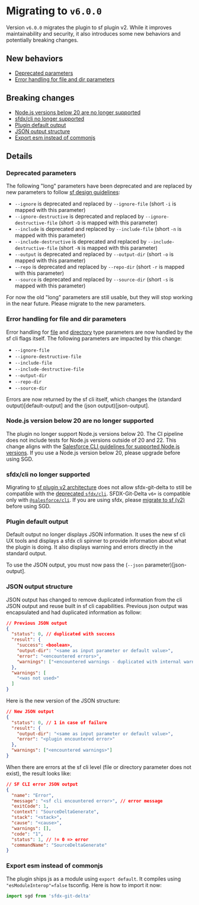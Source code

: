 # Migrating to `v6.0.0`

Version `v6.0.0` migrates the plugin to sf plugin v2.
While it improves maintainability and security, it also introduces some new behaviors and potentially breaking changes.

## New behaviors

* [Deprecated parameters](deprecated-parameters)
* [Error handling for file and dir parameters](param-error)

## Breaking changes

* [Node.js versions below 20 are no longer supported](drop-old-node)
* [sfdx/cli no longer supported](drop-old-cli)
* [Plugin default output](default-output)
* [JSON output structure](json-output)
* [Export esm instead of commonjs](export-module)

## Details

### <a name="deprecated-parameters"></a> Deprecated parameters

The following "long" parameters have been deprecated and are replaced by new parameters to follow [sf design guidelines](https://github.com/salesforcecli/cli/wiki/Design-Guidelines-Flags):
- `--ignore` is deprecated and replaced by `--ignore-file` (short `-i` is mapped with this parameter)
- `--ignore-destructive` is deprecated and replaced by `--ignore-destructive-file` (short `-D` is mapped with this parameter)
- `--include` is deprecated and replaced by `--include-file` (short `-n` is mapped with this parameter)
- `--include-destructive` is deprecated and replaced by `--include-destructive-file` (short `-N` is mapped with this parameter)
- `--output` is deprecated and replaced by `--output-dir` (short `-o` is mapped with this parameter)
- `--repo` is deprecated and replaced by `--repo-dir` (short `-r` is mapped with this parameter)
- `--source` is deprecated and replaced by `--source-dir` (short `-s` is mapped with this parameter)

For now the old "long" parameters are still usable, but they will stop working in the near future. Please migrate to the new parameters.

### <a name="param-error"></a> Error handling for file and dir parameters

Error handling for [file](https://github.com/salesforcecli/cli/wiki/Code-Your-Plugin#file) and [directory](https://github.com/salesforcecli/cli/wiki/Code-Your-Plugin#directory) type parameters are now handled by the sf cli flags itself.
The following parameters are impacted by this change: 
- `--ignore-file`
- `--ignore-destructive-file`
- `--include-file`
- `--include-destructive-file`
- `--output-dir`
- `--repo-dir`
- `--source-dir`

Errors are now returned by the sf cli itself, which changes the (standard output)[default-output] and the (json output)[json-output].

### <a name="drop-old-node"></a> Node.js version below 20 are no longer supported

The plugin no longer support Node.js versions below 20.
The CI pipeline does not include tests for Node.js versions outside of 20 and 22.
This change aligns with the [Salesforce CLI guidelines for supported Node.js versions](https://developer.salesforce.com/docs/atlas.en-us.sfdx_setup.meta/sfdx_setup/sfdx_setup_install_cli.htm#sfdx_setup_install_cli_npm:~:text=long%2Dterm%20support%20(-,Active%20LTS,-)%20version%20of%20Node).
If you use a Node.js version below 20, please upgrade before using SGD.

### <a name="drop-old-cli"></a> sfdx/cli no longer supported

Migrating to [sf plugin v2 architecture](https://github.com/salesforcecli/cli/wiki/Quick-Introduction-to-Developing-sf-Plugins) does not allow sfdx-git-delta to still be compatible with the [deprecated `sfdx/cli`](https://github.com/salesforcecli/sfdx-cli/).
SFDX-Git-Delta `v6+` is compatible only with [`@salesforce/cli`](https://github.com/salesforcecli/cli).
If you are using sfdx, please [migrate to sf (v2)](https://developer.salesforce.com/docs/atlas.en-us.sfdx_setup.meta/sfdx_setup/sfdx_setup_move_to_sf_v2.htm) before using SGD.

### <a name="default-output"></a> Plugin default output

Default output no longer displays JSON information.
It uses the new sf cli UX tools and displays a sfdx cli spinner to provide information about what the plugin is doing.
It also displays warning and errors directly in the standard output.

To use the JSON output, you must now pass the (`--json` parameter)[json-output].

### <a name="json-output"></a> JSON output structure

JSON output has changed to remove duplicated information from the cli JSON output and reuse built in sf cli capabilities.
Previous json output was encapsulated and had duplicated information as follow:
```json
// Previous JSON output
{
  "status": 0, // duplicated with success
  "result": { 
    "success": <boolean>,
    "output-dir": "<same as input parameter or default value>",
    "error": "<encountered errors>",
    "warnings": ["<encountered warnings - duplicated with internal warnings>"]
  },
  "warnings": [
    "<was not used>"
  ]
}
```

Here is the new version of the JSON structure:
```json
// New JSON output
{
  "status": 0, // 1 in case of failure
  "result": {
    "output-dir": "<same as input parameter or default value>",
    "error": "<plugin encountered error>"
  },
  "warnings": ["<encountered warnings>"]
}
```

When there are errors at the sf cli level (file or directory parameter does not exist), the result looks like:
```json
// SF CLI error JSON output
{
  "name": "Error",
  "message": "<sf cli encountered error>", // error message
  "exitCode": 1,
  "context": "SourceDeltaGenerate",
  "stack": "<stack>",
  "cause": "<cause>",
  "warnings": [],
  "code": "1",
  "status": 1, // != 0 => error
  "commandName": "SourceDeltaGenerate"
}
```

### <a name="export-module"></a> Export esm instead of commonjs

The plugin ships js as a module using `export default`.
It compiles using `"esModuleInterop"=false` tsconfig.
Here is how to import it now:

```js
import sgd from 'sfdx-git-delta'
```